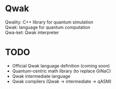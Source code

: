 # Qwak

Qwality: C++ library for quantum simulation  
Qwak: language for quantum computation  
Qwa-ket: Qwak interpreter

# TODO

* Official Qwak language definition (coming soon)  
* Quantum-centric math library (to replace GiNaC)  
* Qwak intermediate language  
* Qwak compilers (Qwak -> intermediate -> qASM)
